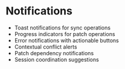 # Notifications
- Toast notifications for sync operations
- Progress indicators for patch operations
- Error notifications with actionable buttons
- Contextual conflict alerts
- Patch dependency notifications
- Session coordination suggestions
